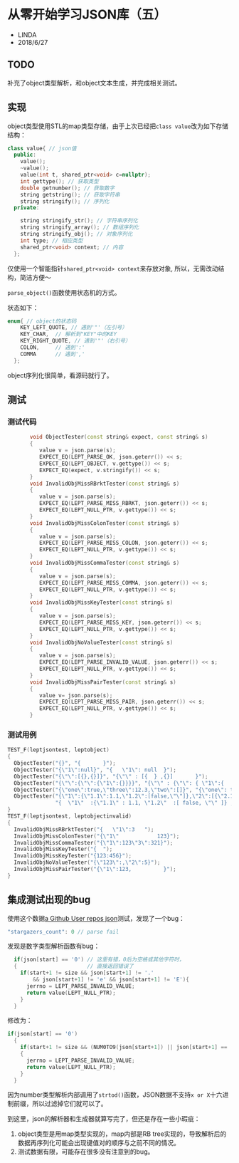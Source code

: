 # 从零开始学习JSON库（五）

* LINDA
* 2018/6/27



## TODO

补充了object类型解析，和object文本生成，并完成相关测试。



## 实现

object类型使用STL的map类型存储，由于上次已经把`class value`改为如下存储结构：

```c++
class value{ // json值
  public:
    value();
    ~value();
    value(int t, shared_ptr<void> c=nullptr);
    int gettype(); // 获取类型
    double getnumber(); // 获取数字
    string getstring(); // 获取字符串
    string stringify(); // 序列化
  private:

    string stringify_str(); // 字符串序列化
    string stringify_array(); // 数组序列化
    string stringify_obj(); // 对象序列化
    int type; // 相应类型
    shared_ptr<void> context; // 内容
  };
```

仅使用一个智能指针`shared_ptr<void> context`来存放对象, 所以，无需改动结构，简洁方便～

`parse_object()`函数使用状态机的方式。

状态如下：

```c++
enum{ // object的状态码
    KEY_LEFT_QUOTE, // 遇到'"'（左引号）
    KEY_CHAR,  // 解析到"KEY"中的KEY
    KEY_RIGHT_QUOTE, // 遇到'"'（右引号）
    COLON,     // 遇到':'
    COMMA      // 遇到','
  };
```

object序列化很简单，看源码就行了。

## 测试

### 测试代码

```c++
       void ObjectTester(const string& expect, const string& s)
       {
          value v = json.parse(s);
          EXPECT_EQ(LEPT_PARSE_OK, json.geterr()) << s;
          EXPECT_EQ(LEPT_OBJECT, v.gettype()) << s;
          EXPECT_EQ(expect, v.stringify()) << s;
       }
       void InvalidObjMissRBrktTester(const string& s)
       {
          value v = json.parse(s);
          EXPECT_EQ(LEPT_PARSE_MISS_RBRKT, json.geterr()) << s;
	      EXPECT_EQ(LEPT_NULL_PTR, v.gettype()) << s;
       }
       void InvalidObjMissColonTester(const string& s)
       {
          value v = json.parse(s); 
          EXPECT_EQ(LEPT_PARSE_MISS_COLON, json.geterr()) << s;
	      EXPECT_EQ(LEPT_NULL_PTR, v.gettype()) << s;
       }       
       void InvalidObjMissCommaTester(const string& s)
       {
          value v = json.parse(s);
          EXPECT_EQ(LEPT_PARSE_MISS_COMMA, json.geterr()) << s;
	      EXPECT_EQ(LEPT_NULL_PTR, v.gettype()) << s;
       }
       void InvalidObjMissKeyTester(const string& s)
       {
          value v = json.parse(s);
          EXPECT_EQ(LEPT_PARSE_MISS_KEY, json.geterr()) << s;
	      EXPECT_EQ(LEPT_NULL_PTR, v.gettype()) << s;
       }
       void InvalidObjNoValueTester(const string& s)
       {
          value v = json.parse(s);
          EXPECT_EQ(LEPT_PARSE_INVALID_VALUE, json.geterr()) << s;
	      EXPECT_EQ(LEPT_NULL_PTR, v.gettype()) << s;
       }
       void InvalidObjMissPairTester(const string& s)
       {
          value v= json.parse(s);
          EXPECT_EQ(LEPT_PARSE_MISS_PAIR, json.geterr()) << s;
	      EXPECT_EQ(LEPT_NULL_PTR, v.gettype()) << s;
       }
```

### 测试用例

```c++
TEST_F(leptjsontest, leptobject)
{
  ObjectTester("{}", "{       }");
  ObjectTester("{\"1\":null}", "{   \"1\": null  }");
  ObjectTester("{\"\":[{},{}]}", "{\"\" : [{  } ,{}]       }");
  ObjectTester("{\"\":{\"\":{\"1\":{}}}}", "{\"\" : {\"\": { \"1\":{     } }}       }");
  ObjectTester("{\"one\":true,\"three\":12.3,\"two\":[]}", "{\"one\": true   , \"two\"  : [], \"three\": 12.3  }");
  ObjectTester("{\"1\":{\"1.1\":1.1,\"1.2\":[false,\"\"]},\"2\":[{\"2.1\":{\"2.1.1\":\"\"}}]}", 
               "{  \"1\"  :{\"1.1\" : 1.1, \"1.2\"  :[ false, \"\" ]} , \"2\" : [ {\"2.1\": {\"2.1.1\" :\"\"}} ]       }");
}
TEST_F(leptjsontest, leptobjectinvalid)
{
  InvalidObjMissRBrktTester("{   \"1\":3   ");
  InvalidObjMissColonTester("{\"1\"            123}");
  InvalidObjMissCommaTester("{\"1\":123\"3\":321}");
  InvalidObjMissKeyTester("{  ");
  InvalidObjMissKeyTester("{123:456}");
  InvalidObjNoValueTester("{\"123\":,\"2\":5}");
  InvalidObjMissPairTester("{\"1\":123,          }");
}
```



## 集成测试出现的bug

使用这个数据[a Github User repos json](https://api.github.com/users/mralexgray/repos)测试，发现了一个bug：

```c++
"stargazers_count": 0 // parse fail
```

发现是数字类型解析函数有bug：

```c++
  if(json[start] == '0') // 这里有错，0后为空格或其他字符时，
  {                      // 直接返回错误了
    if(start+1 != size && json[start+1] != '.' 
        && json[start+1] != 'e' && json[start+1] != 'E'){
      jerrno = LEPT_PARSE_INVALID_VALUE;
      return value(LEPT_NULL_PTR);
    }
  }
```



修改为：

```c++
if(json[start] == '0')
  {
    if(start+1 != size && (NUM0TO9(json[start+1]) || json[start+1] == 'x' || json[start+1] == 'X'))
    {
      jerrno = LEPT_PARSE_INVALID_VALUE;
      return value(LEPT_NULL_PTR);
    }
  }
```

因为number类型解析内部调用了`strtod()`函数，JSON数据不支持`x or X`十六进制前缀，所以过滤掉它们就可以了。



到这里，json的解析器和生成器就算写完了，但还是存在一些小瑕疵：

1. object类型是用map类型实现的，map内部是RB tree实现的，导致解析后的数据再序列化可能会出现键值对的顺序与之前不同的情况。
2. 测试数据有限，可能存在很多没有注意到的bug。

